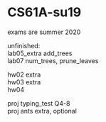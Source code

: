 # CS61A-su19
exams are summer 2020  
  
unfinished:  
lab05_extra add_trees  
lab07 num_trees, prune_leaves  
  
hw02 extra  
hw03 extra  
hw04  
  
proj typing_test Q4-8  
proj ants extra, optional  
